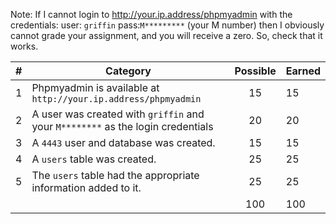 Note: If I cannot login to http://your.ip.address/phpmyadmin with the credentials: user: `griffin` pass:`M*********` (your M number) then I obviously cannot grade your assignment, and you will receive a zero. So, check that it works.


| # |  Category                                                                                              | Possible | Earned|
|---|--------------------------------------------------------------------------------------------------------|:--------:|:------|
| 1 | Phpmyadmin is available at `http://your.ip.address/phpmyadmin`                                         |   15     |   15 |
| 2 | A user was created with `griffin` and your `M********` as the login credentials                        |   20     |   20 |
| 3 | A `4443` user and database was created.                                                                |   15     |   15 |
| 4 | A `users` table was created.                                                                           |   25     |   25 |
| 5 | The `users` table had the appropriate information added to it.                                         |   25     |   25 |
|   |                                                                                                        |   100    |  100 |

